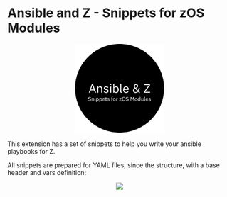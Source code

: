 # Ansible and Z - Snippets for zOS Modules
<div align="center"> <img src='./img/ansiblez.png' width="200"/></div>

This extension has a set of snippets to help you write your ansible playbooks for Z.

All snippets are prepared for YAML files, since the structure, with a base header and vars definition:

<div align="center"> <img src='./img/base.png'/></div>